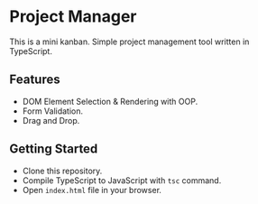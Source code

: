 # Project Manager

This is a mini kanban. Simple project management tool written in TypeScript.

## Features

- DOM Element Selection & Rendering with OOP.
- Form Validation.
- Drag and Drop.

## Getting Started

- Clone this repository.
- Compile TypeScript to JavaScript with `tsc` command.
- Open `index.html` file in your browser.
